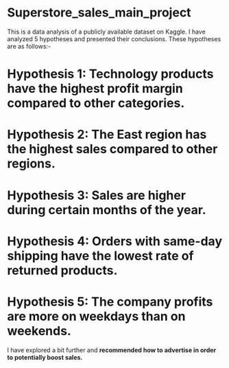 # Superstore_sales_main_project
This is a data analysis of a publicly available dataset on Kaggle.
I have analyzed 5 hypotheses and presented their conclusions. These hypotheses are as follows:-
# Hypothesis 1: Technology products have the highest profit margin compared to other categories.
# Hypothesis 2: The East region has the highest sales compared to other regions.
# Hypothesis 3: Sales are higher during certain months of the year.
# Hypothesis 4: Orders with same-day shipping have the lowest rate of returned products.
# Hypothesis 5: The company profits are more on weekdays than on weekends.
I have explored a bit further and **recommended how to advertise in order to potentially boost sales.**
